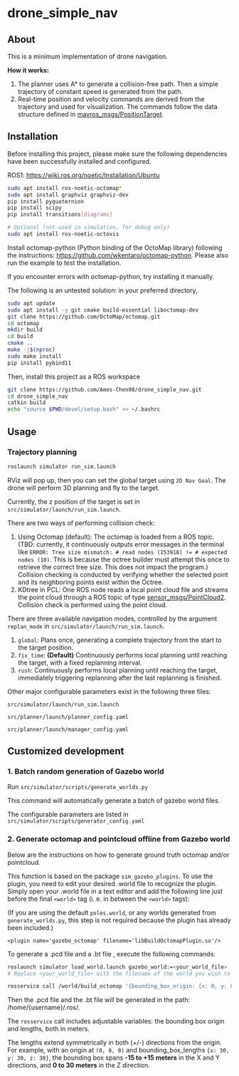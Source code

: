# drone_simple_nav

## About

This is a minimum implementation of drone navigation.

**How it works:**

1. The planner uses A* to generate a collision-free path. Then a simple trajectory of constant speed is generated from the path.
2. Real-time position and velocity commands are derived from the trajectory and used for visualization. The commands follow the data structure defined in [mavros_msgs/PositionTarget](https://docs.ros.org/en/jade/api/mavros_msgs/html/msg/PositionTarget.html).

## **Installation**

Before installing this project, please make sure the following dependencies have been successfully installed and configured.

ROS1: https://wiki.ros.org/noetic/Installation/Ubuntu

```bash
sudo apt install ros-noetic-octomap*
sudo apt install graphviz graphviz-dev
pip install pyquaternion
pip install scipy
pip install transitions[diagrams]

# Optional (not used in simulation, for debug only)
sudo apt install ros-noetic-octovis
```

Install octomap-python (Python binding of the OctoMap library) following the instructions: https://github.com/wkentaro/octomap-python. Please also run the example to test the installation.

If you encounter errors with octomap-python, try installing it manually.

The following is an untested solution: in your preferred directory,

```bash
sudo apt update
sudo apt install -y git cmake build-essential liboctomap-dev
git clone https://github.com/OctoMap/octomap.git
cd octomap
mkdir build
cd build
cmake ..
make -j$(nproc)
sudo make install
pip install pybind11
```

Then, install this project as a ROS workspace

```bash
git clone https://github.com/Amos-Chen98/drone_simple_nav.git
cd drone_simple_nav
catkin build
echo "source $PWD/devel/setup.bash" >> ~/.bashrc
```

## Usage

### Trajectory planning

```bash
roslaunch simulator run_sim.launch
```

RViz will pop up, then you can set the global target using `2D Nav Goal`. The drone will perform 3D planning and fly to the target.

Currently, the z position of the target is set in `src/simulator/launch/run_sim.launch`.

There are two ways of performing collision check:

1. Using Octomap (default): The octomap is loaded from a ROS topic. (TBD: currently, it continuously outputs error messages in the terminal like `ERROR: Tree size mismatch: # read nodes (153918) != # expected nodes (10)`. This is because the octree builder must attempt this once to retrieve the correct tree size. This does not impact the program.) Collision checking is conducted by verifying whether the selected point and its neighboring points exist within the Octree.
2. KDtree in PCL: One ROS node reads a local point cloud file and streams the point cloud through a ROS topic of type [sensor_msgs/PointCloud2](https://docs.ros.org/en/jade/api/sensor_msgs/html/msg/PointCloud2.html). Collision check is performed using the point cloud.

There are three available navigation modes, controlled by the argument `replan_mode` in `src/simulator/launch/run_sim.launch`.

1. `global`: Plans once, generating a complete trajectory from the start to the target position.
2. `fix_time`: **(Default)** Continuously performs local planning until reaching the target, with a fixed replanning interval.
3. `rush`: Continuously performs local planning until reaching the target, immediately triggering replanning after the last replanning is finished.

Other major configurable parameters exist in the following three files:

`src/simulator/launch/run_sim.launch`

`src/planner/launch/planner_config.yaml`

`src/planner/launch/manager_config.yaml`

## Customized development

### 1. Batch random generation of Gazebo world

Run `src/simulator/scripts/generate_worlds.py`

This command will automatically generate a batch of gazebo world files.

The configurable parameters are listed in `src/simulator/scripts/generator_config.yaml`

### **2. Generate octomap and pointcloud offline from Gazebo world** 

Below are the instructions on how to generate ground truth octomap and/or pointcloud.

This function is based on the package `sim_gazebo_plugins`. To use the plugin, you need to edit your desired .world file to recognize the plugin. Simply open your .world file in a text editor and add the following line just before the final `<world>` tag (i. e. in between the `<world>` tags):

(If you are using the default `poles.world`, or any worlds generated from `generate_worlds.py`, this step is not required because the plugin has already been included.)

```
<plugin name='gazebo_octomap' filename='libBuildOctomapPlugin.so'/>
```

To generate a .pcd file and a .bt file , execute the following commands:

```bash
roslaunch simulator load_world.launch gazebo_world:=<your_world_file>
# Replace <your_world_file> with the filename of the world you wish to build a map from. This name should not not contain ".world"

rosservice call /world/build_octomap '{bounding_box_origin: {x: 0, y: 0, z: 15}, bounding_box_lengths: {x: 30, y: 30, z: 30}, leaf_size: 0.1, filename: output_filename.bt}'
```

Then the .pcd file and the .bt file will be generated in the path: /home/{username}/.ros/.

The `rosservice` call includes adjustable variables: the bounding box origin and lengths, both in meters. 

The lengths extend symmetrically in both (+/-) directions from the origin. For example, with an origin at `(0, 0, 0)` and bounding_box_lengths `{x: 30, y: 30, z: 30}`, the bounding box spans **-15 to +15 meters** in the X and Y directions, and **0 to 30 meters** in the Z direction.